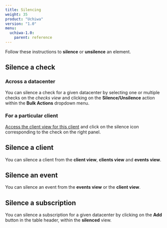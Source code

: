 ```yaml
---
title: Silencing
weight: 35
product: "Uchiwa"
version: "1.0"
menu:
  uchiwa-1.0:
    parent: reference
---
```


Follow these instructions to **silence** or **unsilence** an element.

## Silence a check
### Across a datacenter
You can silence a check for a given datacenter by selecting one or multiple checks on the
*checks view* and clicking on the **Silence/Unsilence** action within the **Bulk Actions**
dropdown menu.

### For a particular client
[Access the client view for this client][1]
and click on the silence icon corresponding to the check on the right panel.

## Silence a client
You can silence a client from the **client view**, **clients view** and
**events view**.

## Silence an event
You can silence an event from the **events view** or the **client view**.

## Silence a subscription
You can silence a subscription for a given datacenter by clicking on the
**Add** button in the table header, within the **silenced** view.

[1]:  ../clients/#view-a-client